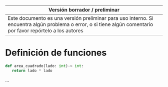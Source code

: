 Versión borrador / preliminar |
-------------------|
Este documento es una versión preliminar para uso interno. Si encuentra algún problema o error, o si tiene algún comentario por favor repórtelo a los autores|


# Definición de funciones



```python
def area_cuadrado(lado: int)-> int:
   return lado * lado
```


...